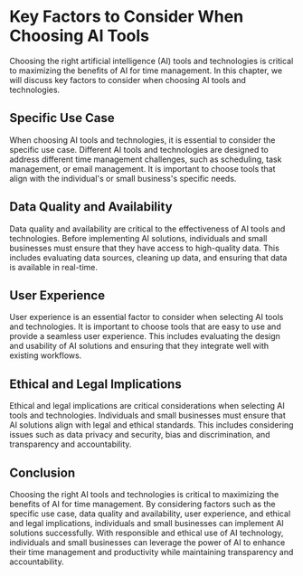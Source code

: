 Key Factors to Consider When Choosing AI Tools
===========================================================================================================================

Choosing the right artificial intelligence (AI) tools and technologies is critical to maximizing the benefits of AI for time management. In this chapter, we will discuss key factors to consider when choosing AI tools and technologies.

Specific Use Case
-----------------

When choosing AI tools and technologies, it is essential to consider the specific use case. Different AI tools and technologies are designed to address different time management challenges, such as scheduling, task management, or email management. It is important to choose tools that align with the individual's or small business's specific needs.

Data Quality and Availability
-----------------------------

Data quality and availability are critical to the effectiveness of AI tools and technologies. Before implementing AI solutions, individuals and small businesses must ensure that they have access to high-quality data. This includes evaluating data sources, cleaning up data, and ensuring that data is available in real-time.

User Experience
---------------

User experience is an essential factor to consider when selecting AI tools and technologies. It is important to choose tools that are easy to use and provide a seamless user experience. This includes evaluating the design and usability of AI solutions and ensuring that they integrate well with existing workflows.

Ethical and Legal Implications
------------------------------

Ethical and legal implications are critical considerations when selecting AI tools and technologies. Individuals and small businesses must ensure that AI solutions align with legal and ethical standards. This includes considering issues such as data privacy and security, bias and discrimination, and transparency and accountability.

Conclusion
----------

Choosing the right AI tools and technologies is critical to maximizing the benefits of AI for time management. By considering factors such as the specific use case, data quality and availability, user experience, and ethical and legal implications, individuals and small businesses can implement AI solutions successfully. With responsible and ethical use of AI technology, individuals and small businesses can leverage the power of AI to enhance their time management and productivity while maintaining transparency and accountability.
